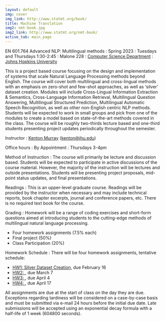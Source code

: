 ```yaml
---
layout: default
img: cover
img_link: http://www.statmt.org/book/
title: Machine Translation
img2: nmt-book.jpg
img2_link: http://www.statmt.org/nmt-book/
active_tab: main_page
---
```


EN 601.764 Advanced NLP: Multilingual methods
: Spring 2023
: Tuesdays and Thursdays 1:30-2:45
: Malone 228
: [Computer Science Department](http://www.cs.jhu.edu/)
: [Johns Hopkins University](http://www.jhu.edu/)

This is a project based course focusing on the design and implementation of systems that scale Natural Language Processing methods beyond English. The course will cover both multilingual and cross-lingual methods with an emphasis on zero-shot and few-shot approaches, as well as ‘silver’ dataset creation. Modules will include Cross-Lingual Information Extraction \& Semantics, Cross-Language Information Retrieval, Multilingual Question Answering, Multilingual Structured Prediction, Multilingual Automatic Speech Recognition, as well as other non-English centric NLP methods. Students will be expected to work in small groups and pick from one of the modules to create a model based on state-of-the-art methods covered in the class. The course will be roughly two-thirds lecture based and one-third students presenting project updates periodically throughout the semester.

Instructor
: [Kenton Murray](http://www.kentonmurray.com) (<kenton@jhu.edu>)

Office hours
: By Appointment
: Thursdays 3-4pm

Method of Instruction
: The course will primarily be lecture and discussion based. Students will be expected to participate in active discussions of the course material. However, the majority of the instruction will be lectures and outside presentations. Students will be presenting project proposals, mid-point status updates, and final presentations. 

Readings
: This is an upper-level graduate course. Readings will be provided by the instructor when necessary and may include technical reports, book chapter excerpts, journal and conference papers, etc. There is no required text book for the course.

Grading
: Homework will be a range of coding exercises and short-form questions aimed at introducing students to the cutting-edge methods of multilingual natural language processing.

* Four homework assignments (7.5% each)
* Final project (50%)
* Class Participation (20%)

Homework Schedule
: There will be four homework assignments, tentative schedule:
* [HW1: Silver Dataset Creation](hw0.html), due February 16
* [HW2: ](hw1.md), due March 7
* [HW3: ](hw2.md), due April 4
* [HW4: ](hw3.md), due April 17

All assignments are due at the start of class on the day they are due. Exceptions regarding tardiness will be considered on a case-by-case basis and must be submitted via e-mail 24 hours before the initial due date. Late submissions will be accepted using an exponential decay formula with a half-life of 1 week (604800 seconds).
